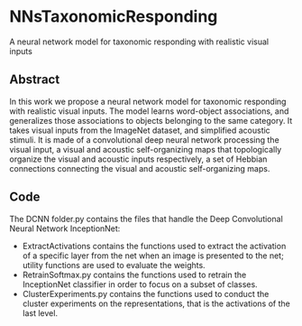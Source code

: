 # NNsTaxonomicResponding
A neural network model for taxonomic responding with realistic visual inputs

## Abstract
In this work we propose a neural network model for taxonomic responding with realistic visual inputs. The model learns word-object associations, and generalizes those associations to objects belonging to the same category. It takes visual inputs from the ImageNet dataset, and simplified acoustic stimuli. It is made of a convolutional deep neural network processing the visual input, a visual and acoustic self-organizing maps that topologically organize the visual and acoustic inputs respectively, a set of Hebbian connections connecting the visual and acoustic self-organizing maps. 

## Code
The DCNN folder.py contains the files that handle the Deep Convolutional Neural Network InceptionNet:
 * ExtractActivations contains the functions used to extract the activation of a specific layer from the net when an image is presented to the net; utility functions are used to evaluate the weights.
 * RetrainSoftmax.py contains the functions used to retrain the InceptionNet classifier in order to focus on a subset of classes.
* ClusterExperiments.py contains the functions used to conduct the cluster experiments on the representations, that is the activations of the last level.


